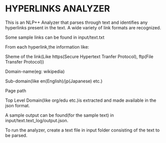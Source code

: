 # HYPERLINKS ANALYZER

This is an NLP++ Analyzer that parses through text and identifies any hyperlinks present in the text. A wide variety of link formats are recognized.

Some sample links can be found in input/text.txt

From each hyperlink,the information like:

Sheme of the link(Like https(Secure Hypertext Tranfer Protocol), ftp(File Transfer Protocol))

Domain-name(eg: wikipedia)

Sub-domain(like en(English)/jp(Japanese) etc.)

Page path

Top Level Domain(like org/edu etc.)is extracted and made available in the json format.

A sample output can be found(for the sample text) in input/text.text_log/output.json.

To run the analyzer, create a text file in input folder consisting of the text to be parsed.
